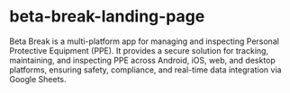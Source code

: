 # beta-break-landing-page
Beta Break is a multi-platform app for managing and inspecting Personal Protective Equipment (PPE). It provides a secure solution for tracking, maintaining, and inspecting PPE across Android, iOS, web, and desktop platforms, ensuring safety, compliance, and real-time data integration via Google Sheets.
